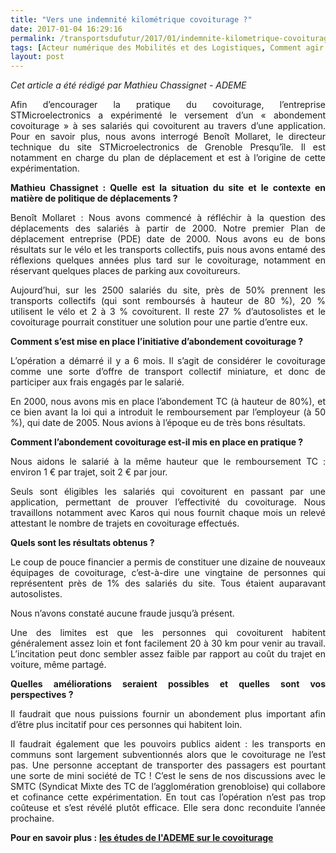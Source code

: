 ```yaml
---
title: "Vers une indemnité kilométrique covoiturage ?"
date: 2017-01-04 16:29:16
permalink: /transportsdufutur/2017/01/indemnite-kilometrique-covoiturage.html
tags: [Acteur numérique des Mobilités et des Logistiques, Comment agir pour changer les pratiques ?, covoiturage]
layout: post
---
```


<em>Cet article a été rédigé par Mathieu Chassignet - ADEME</em>

<p style="text-align: justify;">Afin d’encourager la pratique du covoiturage, l’entreprise STMicroelectronics a expérimenté le versement d’un « abondement covoiturage » à ses salariés qui covoiturent au travers d’une application. Pour en savoir plus, nous avons interrogé Benoît Mollaret, le directeur technique du site STMicroelectronics de Grenoble Presqu’île. Il est notamment en charge du plan de déplacement et est à l’origine de cette expérimentation.</p>

<p style="text-align: justify;"><strong>Mathieu Chassignet : Quelle est la situation du site et le contexte en matière de politique de déplacements ?</strong></p>

<p style="text-align: justify;">Benoît Mollaret : Nous avons commencé à réfléchir à la question des déplacements des salariés à partir de 2000. Notre premier Plan de déplacement entreprise (PDE) date de 2000. Nous avons eu de bons résultats sur le vélo et les transports collectifs, puis nous avons entamé des réflexions quelques années plus tard sur le covoiturage, notamment en réservant quelques places de parking aux covoitureurs.</p>

<p style="text-align: justify;">Aujourd’hui, sur les 2500 salariés du site, près de 50% prennent les transports collectifs (qui sont remboursés à hauteur de 80 %), 20 % utilisent le vélo et 2 à 3 % covoiturent. Il reste 27 % d’autosolistes et le covoiturage pourrait constituer une solution pour une partie d’entre eux.<!--more--></p>

<p style="text-align: justify;"><strong>Comment s’est mise en place l’initiative d’abondement covoiturage ?</strong></p>

<p style="text-align: justify;">L’opération a démarré il y a 6 mois. Il s’agit de considérer le covoiturage comme une sorte d’offre de transport collectif miniature, et donc de participer aux frais engagés par le salarié.</p>

<p style="text-align: justify;">En 2000, nous avons mis en place l’abondement TC (à hauteur de 80%), et ce bien avant la loi qui a introduit le remboursement par l’employeur (à 50 %), qui date de 2005. Nous avions à l’époque eu de très bons résultats.</p>

<p style="text-align: justify;"><strong>Comment l’abondement covoiturage est-il mis en place en pratique ?</strong></p>

<p style="text-align: justify;">Nous aidons le salarié à la même hauteur que le remboursement TC : environ 1 € par trajet, soit 2 € par jour.</p>

<p style="text-align: justify;">Seuls sont éligibles les salariés qui covoiturent en passant par une application, permettant de prouver l’effectivité du covoiturage. Nous travaillons notamment avec Karos qui nous fournit chaque mois un relevé attestant le nombre de trajets en covoiturage effectués.</p>

<p style="text-align: justify;"><strong>Quels sont les résultats obtenus ?</strong></p>

<p style="text-align: justify;">Le coup de pouce financier a permis de constituer une dizaine de nouveaux équipages de covoiturage, c’est-à-dire une vingtaine de personnes qui représentent près de 1% des salariés du site. Tous étaient auparavant autosolistes.</p>

<p style="text-align: justify;">Nous n’avons constaté aucune fraude jusqu’à présent.</p>

<p style="text-align: justify;">Une des limites est que les personnes qui covoiturent habitent généralement assez loin et font facilement 20 à 30 km pour venir au travail. L’incitation peut donc sembler assez faible par rapport au coût du trajet en voiture, même partagé.</p>

<p style="text-align: justify;"><strong>Quelles améliorations seraient possibles et quelles sont vos perspectives ?</strong></p>

<p style="text-align: justify;">Il faudrait que nous puissions fournir un abondement plus important afin d’être plus incitatif pour ces personnes qui habitent loin.</p>

<p style="text-align: justify;">Il faudrait également que les pouvoirs publics aident : les transports en communs sont largement subventionnés alors que le covoiturage ne l’est pas. Une personne acceptant de transporter des passagers est pourtant une sorte de mini société de TC ! C’est le sens de nos discussions avec le SMTC (Syndicat Mixte des TC de l’agglomération grenobloise) qui collabore et cofinance cette expérimentation. En tout cas l’opération n’est pas trop coûteuse et s’est révélé plutôt efficace. Elle sera donc reconduite l’année prochaine.</p>

<p style="text-align: justify;"><strong>Pour en savoir plus :</strong> <strong><a href="http://transportsdufutur.ademe.fr/2015/09/connaissances-dautopartage-covoiturage.html?hlst=chassignet" target="_blank">les études de l'ADEME sur le covoiturage</a></strong></p>
